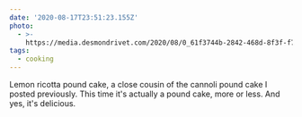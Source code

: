 ```yaml
---
date: '2020-08-17T23:51:23.155Z'
photo:
  - >-
    https://media.desmondrivet.com/2020/08/0_61f3744b-2842-468d-8f3f-f79d2fd81aa8.jpg
tags:
  - cooking
---
```


Lemon ricotta pound cake, a close cousin of the cannoli pound cake I posted previously. This time it's actually a pound cake, more or less. And yes, it's delicious. 
